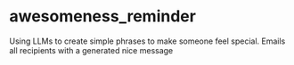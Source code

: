 # awesomeness_reminder
Using LLMs to create simple phrases to make someone feel special. Emails all recipients with a generated nice message
